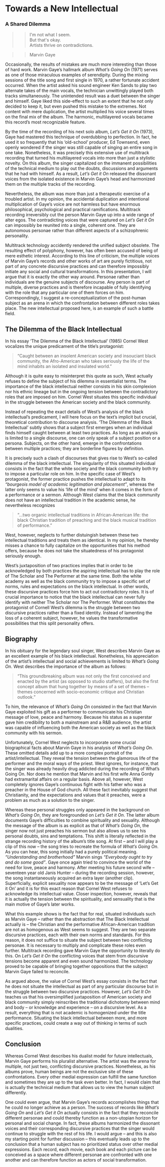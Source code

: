# Towards a New Intellectual   

### A Shared Dilemma

>> I'm not what I seem.   
>> But that's okay.   
>> Artists thrive on contradictions.   

>> Marvin Gaye

Occasionally, the results of mistakes are much more interesting than those of hard work. Marvin Gaye’s hallmark album *What’s Going On* (1971) serves as one of those miraculous examples of serendipity. During the mixing sessions of the title song and first single in 1970, a rather fortunate accident occurred. When the artist asked his sound engineer Ken Sands to play two alternate takes of the main vocals, the technician unwittingly played both tracks simultaneously. The unintended result was a duet between the singer and himself. Gaye liked this side-effect to such an extent that he not only decided to keep it, but even pushed this mistake to the extremes. Not content with mere duplication, the artist multiplied his voice several times on the final mix of the album. The harmonic, multilayered vocals became this record’s most recognizable feature.

By the time of the recording of his next solo album, *Let’s Get it On* (1973), Gaye had mastered this technique of overdubbing to perfection. In fact, he used it so frequently that his ‘old-school’ producer, Ed Townsend, even openly wondered if the singer was still capable of singing an entire song in one take. Nonetheless, it was precisely this extensive use of multitrack recording that turned his multilayered vocals into more than just a stylistic novelty. On this album, the singer capitalized on the immanent possibilities of the technical medium to play out the doubts, discussions and arguments that he had with himself. As a result, *Let’s Get it On* released the dissonant voices from the isolated existence in Marvin Gaye’s head and harmonized them on the multiple tracks of the recording.

Nevertheless, the album was more than just a therapeutic exercise of a troubled artist. In my opinion, the accidental duplication and intentional multiplication of Gaye’s voice are not harmless but have enormous philosophical, psychological and practical ramifications. Multitrack recording irreversibly cut the person Marvin Gaye up into a wide range of alter egos. The contradicting voices that were captured on *Let’s Get it On* can impossibly be reunited into a single, coherent one. They are autonomous personae rather than different aspects of a schizophrenic personality. 

Multitrack technology accidently rendered the unified subject obsolete. The resulting effect of polyphony, however, has often been accused of being of mere esthetic interest. According to this line of criticism, the multiple voices of Marvin Gaye’s records and other works of art are purely fictitious, not part of any concrete discursive practices and can therefore impossibly initiate any social and cultural transformations. In this presentation, I will argue that it is exactly the other way around. Personae rather than individuals are the genuine subjects of discourse. Any person is part of multiple, diverse practices and is therefore incapable of fully identifying with the role that any particular one of them forces on him. Correspondingly, I suggest a re-conceptualization of the post-human subject as an arena in which the confrontation between different roles takes place. The new intellectual proposed here, is an example of such a battle field.

## The Dilemma of the Black Intellectual

In his essay ‘The Dilemma of the Black Intellectual’ (1985) Cornel West vocalizes the unique predicament of the title’s protagonist: 

> “Caught between an insolent American society and insouciant black community, the Afro-American who takes seriously the life of the mind inhabits an isolated and insulated world.” 

Although it is quite easy to misinterpret this quote as such, West actually refuses to define the subject of his dilemma in essentialist terms. The importance of the black intellectual neither consists in his skin complexion nor his ethnic lineage but in the ongoing tension between the contradictory roles that are imposed on him. Cornel West situates this specific individual in the struggle between the American society and the black community.

Instead of repeating the exact details of West’s analysis of the black intellectual’s predicament, I will here focus on the text’s implicit but crucial, theoretical contribution to discourse analysis. ‘The Dilemma of the Black Intellectual’ subtly shows that a subject first emerges when an individual finds himself caught between at least two practices. As long as an analysis is limited to a single discourse, one can only speak of a subject position or a persona. Subjects, on the other hand, emerge in the confrontations between multiple practices; they are borderline figures by definition.

It is precisely such a clash of discourses that gives rise to West’s so-called dilemma of the black intellectual. The singularity of this situated individual consists in the fact that the white society and the black community both try to impose a particular role on him. In the specific case of West’s protagonist, the former practice pushes the intellectual to adapt to its *“bourgeois model of academic legitimation and placement”*, whereas the latter only seems to value his ‘life of the mind’ when it comes in the form of a performance or a sermon. Although West claims that the black community does not have an intellectual tradition in the academic sense, he nevertheless recognizes 

> “…two organic intellectual traditions in African-American life: the black Christian tradition of preaching and the black musical tradition of performance.” 

West, however, neglects to further distuingish between these two intellectual traditions and treats them as identical. In my opinion, he thereby misses a chance to fully capitalize on the opportunities that his method offers, because he does not take the situatedness of his protagonist seriously enough.

West’s juxtaposition of two practices implies that in order to be acknowledged by both practices the aspiring intellectual has to play the role of The Scholar and The Performer at the same time. Both the white academy as well as the black community try to impose a specific set of norms, rules and expectations on the black intellectual. In other words, these discursive practices force him to act out contradictory roles. It is of crucial importance to notice that the black intellectual can never fully identify with neither The Scholar nor The Performer. What constitutes the protagonist of Cornell West’s dilemma is the struggle between two discursive practices rather than a fixed identity. Instead of lamenting the loss of a coherent subject, however, he values the transformative possibilities that this split personality offers.

## Biography  

In his obituary for the legendary soul singer, West describes Marvin Gaye as an excellent example of his black intellectual. Nonetheless, his appreciation of the artist’s intellectual and social achievements is limited to *What’s Going On*. West describes the importance of the album as follows: 

> “This groundbreaking album was not only the first conceived and enacted by the artist (as opposed to studio staffers), but also the first concept album that hung together by means of a set of themes – themes concerned with socio-economic critique and Christian outlook.” 

To him, the relevance of *What’s Going On* consisted in the fact that Marvin Gaye exploited his gift as a performer to communicate his Christian message of love, peace and harmony. Because his status as a superstar gave him credibility to both a mainstream and a R&B audience, the artist was capable of influencing both the American society as well as the black community with his sermon.

Unfortunately, Cornel West neglects to incorporate some crucial biographical facts about Marvin Gaye in his analysis of *What’s Going On*. These omitted details add up to a more complex portrait of the artist/intellectual. They reveal the tension between the glamorous life of the performer and the moral ways of the priest. West ignores, for instance, that the singer was already heavily drug addicted during the recording of What’s Going On. Nor does he mention that Marvin and his first wife Anna Gordy had extramarital affairs on a regular basis. Above all, however, West completely ignores Gaye’s continuous fight with his father who was a preacher in the House of God church. All these fact inevitably suggest that Christianity, and the expectations and values that it preaches, were a problem as much as a solution to the singer. 

Whereas these personal struggles only appeared in the background on *What’s Going On*, they are foregrounded on *Let’s Get it On*. The latter album documents Gaye’s difficulties to combine spirituality and sexuality. Although the message of the album is as explicit as that of *What’s Going On*, the singer now not just preaches his sermon but also allows us to see his personal doubts, sins and temptations. This shift is literally reflected in the strange recording history of the album’s title song. At first – and I will play a clip of this now – the song tries to recreate the formula of *What’s Going On*. As you can hear, this song initially had a purely political meaning. *“Understanding and brotherhood”* Marvin sings *“Everybody ought to try and do some good”*. Gaye once again tried to convince the world of the need for love, peace and harmony. After meeting his future second wife – seventeen year old Janis Hunter – during the recording session, however, the song instantaneously acquired an extra layer (another clip). Superficially, explicit sexuality now appears to be the message of ‘Let’s Get it On’ and it is for this exact reason that Cornel West refuses to acknowledge its intellectual value. Closer inspection, however, reveals that it is actually the tension between the spirituality, and sensuality that is the main motive of Gaye’s later works.

What this example shows is the fact that for real, situated individuals such as Marvin Gaye – rather than the abstraction that The Black Intellectual actually is – the Christian and the performative African-American tradition are not as homogenous as West seems to suggest. They are two separate discursive practices, each with their own norms and standards. For this reason, it does not suffice to situate the subject between two conflicting personae. It is necessary to multiply and complicate these roles even further. Multitrack recording gave Marvin Gaye the opportunity to literally do this. On *Let’s Get it On* the conflicting voices that stem from discursive tensions become apparent and even sound harmonized. The technology proved to be capable of bringing together oppositions that the subject Marvin Gaye failed to reconcile.

As argued above, the value of Cornel West’s essay consists in the fact that he does not situate the intellectual as part of any particular discourse but in the struggle between two discursive practices. However, *Let’s Get It On* teaches us that his oversimplified juxtaposition of American society and black community simply reinscribes the traditional dichotomy between mind and body – or knowledge and experience – on a discursive level. As a result, everything that is not academic is homogenized under the title performance. Situating the black intellectual between more, and more specific practices, could create a way out of thinking in terms of such dualities. 

## Conclusion  

Whereas Cornel West describes his dualist model for future intellectuals, Marvin Gaye performs his pluralist alternative. The artist was the arena for multiple, not just two, conflicting discursive practices. Nonetheless, as his albums prove, human beings are not the exclusive site of these confrontations. Every other medial expression can fulfill the same function and sometimes they are up to the task even better. In fact, I would claim that is actually the technical medium that allows us to view the human subject differently. 

One could even argue, that Marvin Gaye’s records accomplishes things that he could no longer achieve as a person. The success of records like *What’s Going On* and *Let’s Get it On* actually consists in the fact that they reconcile different personae and could thereby function as a non-utopian horizon for personal and social change. In fact, these albums harmonized the dissonant voices and their corresponding discursive practices that the singer would continue to struggle with the rest of his life. I would argue – and this is also my starting point for further discussion – this eventually leads up to the conclusion that a human subject has no prioritized status over other medial expressions. Each record, each movie, each book and each picture can be conceived as a space where different personae are confronted with one another and can therefore function as actors of social transformation.